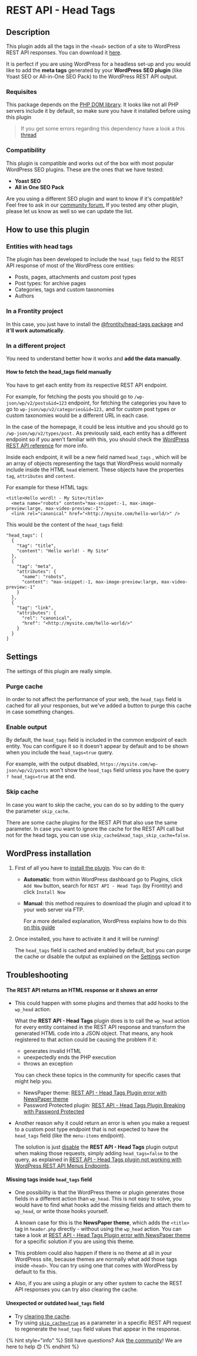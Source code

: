 # REST API - Head Tags

## Description

This plugin adds all the tags in the `<head>` section of a site to WordPress REST API responses. You can download it [here](https://wordpress.org/plugins/rest-api-head-tags/).

It is perfect if you are using WordPress for a headless set-up and you would like to add the **meta tags** generated by your **WordPress** **SEO plugin** \(like Yoast SEO or All-in-One SEO Pack\) to the WordPress REST API output.

### Requisites

This package depends on the [PHP DOM library](https://www.php.net/manual/en/book.dom.php). It looks like not all PHP servers include it by default, so make sure you have it installed before using this plugin

> If you get some errors regarding this dependency have a look a this [thread](https://github.com/frontity/wp-plugins/issues/35)

### Compatibility

This plugin is compatible and works out of the box with most popular WordPress SEO plugins. These are the ones that we have tested:

* **Yoast SEO**
* **All in One SEO Pack**

Are you using a different SEO plugin and want to know if it's compatible? Feel free to ask in our [community forum.](https://community.frontity.org/) If you tested any other plugin, please let us know as well so we can update the list.

## How to use this plugin

### Entities with head tags

The plugin has been developed to include the `head_tags` field to the REST API response of most of the WordPress core entities:

* Posts, pages, attachments and custom post types
* Post types: for archive pages
* Categories, tags and custom taxonomies
* Authors

### In a Frontity project

In this case, you just have to install the [@frontity/head-tags package](rest-api-head-tags.md) and **it'll work automatically**.

### **In a different project**

You need to understand better how it works and **add the data manually**.

#### How to fetch the head\_tags field manually

You have to get each entity from its respective REST API endpoint.

For example, for fetching the posts you should go to `/wp-json/wp/v2/posts&id=123` endpoint, for fetching the categories you have to go to `wp-json/wp/v2/categories&id=123,` and for custom post types or custom taxonomies would be a different URL in each case.

In the case of the homepage, it could be less intuitive and you should go to `/wp-json/wp/v2/types/post.` As previously said, each entity has a different endpoint so if you aren't familiar with this, you should check the [WordPress REST API reference](https://developer.wordpress.org/rest-api/reference/) for more info.

Inside each endpoint, it will be a new field named `head_tags` , which will be an array of objects representing the tags that WordPress would normally include inside the HTML `head` element. These objects have the properties `tag`, `attributes` and `content`.

For example for these HTML tags:

```text
<title>Hello wordl! - My Site</title>
  <meta name="robots" content="max-snippet:-1, max-image-preview:large, max-video-preview:-1">
  <link rel="canonical" href="<http://mysite.com/hello-world/>" />
```

This would be the content of the `head_tags` field:

```text
"head_tags": [
  {
    "tag": "title",
    "content": "Hello world! - My Site"
  },
  {
    "tag": "meta",
    "attributes": {
      "name": "robots",
      "content": "max-snippet:-1, max-image-preview:large, max-video-preview:-1"
    }
  },
  {
    "tag": "link",
    "attributes": {
      "rel": "canonical",
      "href": "<http://mysite.com/hello-world/>"
    }
  }
]
```

## Settings

The settings of this plugin are really simple.

### Purge cache

In order to not affect the performance of your web, the `head_tags` field is cached for all your responses, but we've added a button to purge this cache in case something changes.

### Enable output

By default, the `head_tags` field is included in the common endpoint of each entity. You can configure it so it doesn't appear by default and to be shown when you include the `head_tags=true` query.

For example, with the output disabled, `https://mysite.com/wp-json/wp/v2/posts` won't show the `head_tags` field unless you have the query `? head_tags=true` at the end.

### Skip cache

In case you want to skip the cache, you can do so by adding to the query the parameter `skip_cache`.

There are some cache plugins for the REST API that also use the same parameter. In case you want to ignore the cache for the REST API call but not for the head tags, you can use `skip_cache&head_tags_skip_cache=false`.

## WordPress installation

1. First of all you have to [install the plugin](https://wordpress.org/plugins/rest-api-head-tags/). You can do it:
   * **Automatic**: from within WordPress dashboard go to Plugins, click `Add New` button, search for `REST API - Head Tags` \(by Frontity\) and click `Install Now`
   * **Manual**: this method requires to download the plugin and upload it to your web server via FTP.

     For a more detailed explanation, WordPress explains how to do this [on this guide](https://wordpress.org/support/article/managing-plugins/#manual-plugin-installation)
2. Once installed, you have to activate it and it will be running!

   The `head_tags` field is cached and enabled by default, but you can purge the cache or disable the output as explained on the [Settings](rest-api-head-tags.md#settings) section

## Troubleshooting

#### The REST API returns an HTML response or it shows an error

* This could happen with some plugins and themes that add hooks to the `wp_head` action.

  What the **REST API - Head Tags** plugin does is to call the `wp_head` action for every entity contained in the REST API response and transform the generated HTML code into a JSON object. That means, any hook registered to that action could be causing the problem if it:

  * generates invalid HTML
  * unexpectedly ends the PHP execution
  * throws an exception

  You can check these topics in the community for specific cases that might help you.

  * NewsPaper theme: [REST API - Head Tags Plugin error with NewsPaper theme](https://community.frontity.org/t/rest-api-head-tags-plugin-error-with-newspaper-theme/1593)
  * Password Protected plugin: [REST API - Head Tags Plugin Breaking with Password Protected](https://community.frontity.org/t/rest-api-head-tags-plugin-breaking-with-password-protected/1071)

* Another reason why it could return an error is when you make a request to a custom post type endpoint that is not expected to have the `head_tags` field \(like the `menu-items` endpoint\).

  The solution is just [disable](https://docs.frontity.org/frontity-plugins/rest-api-head-tags#enable-output) the **REST API - Head Tags** plugin output when making those requests, simply adding `head_tags=false` to the query, as explained in [REST API - Head Tags plugin not working with WordPress REST API Menus Endpoints](https://community.frontity.org/t/rest-api-head-tags-plugin-not-working-with-wordpress-rest-api-menus-endpoints/1212).

#### Missing tags inside `head_tags` field

* One possibility is that the WordPress theme or plugin generates those fields in a different action than `wp_head`. This is not easy to solve, you would have to find what hooks add the missing fields and attach them to `wp_head`, or write those hooks yourself.

  A known case for this is the **NewsPaper theme**, which adds the `<title>` tag in `header.php` directly - without using the `wp_head` action. You can take a look at [REST API - Head Tags Plugin error with NewsPaper theme](https://community.frontity.org/t/rest-api-head-tags-plugin-error-with-newspaper-theme/1593/14) for a specific solution if you are using this theme.

* This problem could also happen if there is no theme at all in your WordPress site, because themes are normally what add those tags inside `<head>`. You can try using one that comes with WordPress by default to fix this.
* Also, if you are using a plugin or any other system to cache the REST API responses you can try also clearing the cache.

#### Unexpected or outdated `head_tags` field

* Try [clearing the cache](https://docs.frontity.org/frontity-plugins/rest-api-head-tags#purge-cache).
* Try using [`skip_cache=true`](https://docs.frontity.org/frontity-plugins/rest-api-head-tags#skip-cache) as a parameter in a specific REST API request to regenerate the `head_tags` field values that appear in the response.

{% hint style="info" %}
Still have questions? Ask [the community](https://community.frontity.org/)! We are here to help 😊
{% endhint %}

